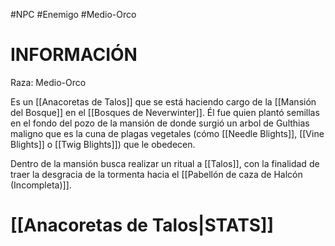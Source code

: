#NPC #Enemigo #Medio-Orco 
# INFORMACIÓN 
Raza: Medio-Orco

Es un [[Anacoretas de Talos]] que se está haciendo cargo de la [[Mansión del Bosque]] en el [[Bosques de Neverwinter]]. Él fue quien plantó semillas en el fondo del pozo de la mansión de donde surgió un arbol de Gulthias maligno que es la cuna de plagas vegetales (cómo [[Needle Blights]], [[Vine Blights]] o [[Twig Blights]]) que le obedecen.

Dentro de la mansión busca realizar un ritual a [[Talos]], con la finalidad de traer la desgracia de la tormenta hacia el [[Pabellón de caza de Halcón (Incompleta)]].

# [[Anacoretas de Talos|STATS]]